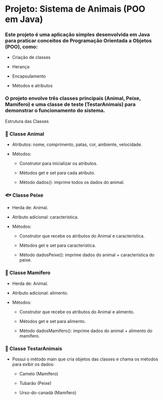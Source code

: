 # Projeto: Sistema de Animais (POO em Java)

### Este projeto é uma aplicação simples desenvolvida em Java para praticar conceitos de Programação Orientada a Objetos (POO), como:

- Criação de classes

- Herança

- Encapsulamento

- Métodos e atributos

### O projeto envolve três classes principais (Animal, Peixe, Mamifero) e uma classe de teste (TestarAnimais) para demonstrar o funcionamento do sistema.

Estrutura das Classes

### 🐾 Classe Animal

- Atributos: nome, comprimento, patas, cor, ambiente, velocidade.

- Métodos:

  - Construtor para inicializar os atributos.

  - Métodos get e set para cada atributo.

  - Método dados(): imprime todos os dados do animal.

### 🐟 Classe Peixe

- Herda de: Animal.

- Atributo adicional: caracteristica.

- Métodos:

  - Construtor que recebe os atributos do Animal e caracteristica.

  - Métodos get e set para caracteristica.

  - Método dadosPeixe(): imprime dados do animal + característica do peixe.

### 🐻 Classe Mamifero
- Herda de: Animal.

- Atributo adicional: alimento.

- Métodos:

  - Construtor que recebe os atributos do Animal e alimento.

  - Métodos get e set para alimento.

  - Método dadosMamifero(): imprime dados do animal + alimento do mamífero.

### 🧪 Classe TestarAnimais
- Possui o método main que cria objetos das classes e chama os métodos para exibir os dados:

    - Camelo (Mamífero)

    - Tubarão (Peixe)
    
    - Urso-do-canadá (Mamífero)

